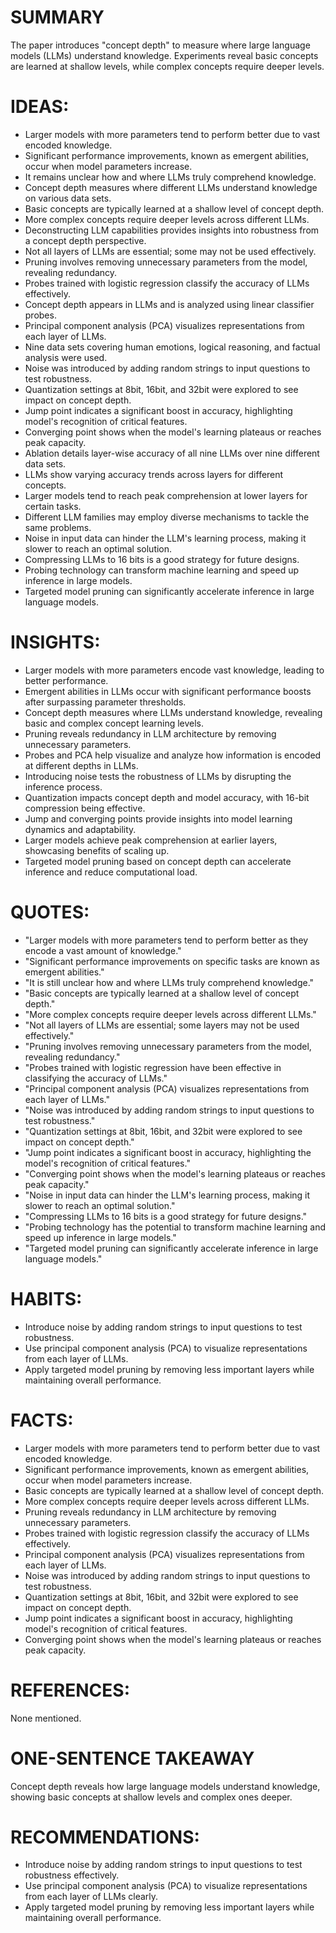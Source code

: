 # SUMMARY
The paper introduces "concept depth" to measure where large language models (LLMs) understand knowledge. Experiments reveal basic concepts are learned at shallow levels, while complex concepts require deeper levels.

# IDEAS:
- Larger models with more parameters tend to perform better due to vast encoded knowledge.
- Significant performance improvements, known as emergent abilities, occur when model parameters increase.
- It remains unclear how and where LLMs truly comprehend knowledge.
- Concept depth measures where different LLMs understand knowledge on various data sets.
- Basic concepts are typically learned at a shallow level of concept depth.
- More complex concepts require deeper levels across different LLMs.
- Deconstructing LLM capabilities provides insights into robustness from a concept depth perspective.
- Not all layers of LLMs are essential; some may not be used effectively.
- Pruning involves removing unnecessary parameters from the model, revealing redundancy.
- Probes trained with logistic regression classify the accuracy of LLMs effectively.
- Concept depth appears in LLMs and is analyzed using linear classifier probes.
- Principal component analysis (PCA) visualizes representations from each layer of LLMs.
- Nine data sets covering human emotions, logical reasoning, and factual analysis were used.
- Noise was introduced by adding random strings to input questions to test robustness.
- Quantization settings at 8bit, 16bit, and 32bit were explored to see impact on concept depth.
- Jump point indicates a significant boost in accuracy, highlighting model's recognition of critical features.
- Converging point shows when the model's learning plateaus or reaches peak capacity.
- Ablation details layer-wise accuracy of all nine LLMs over nine different data sets.
- LLMs show varying accuracy trends across layers for different concepts.
- Larger models tend to reach peak comprehension at lower layers for certain tasks.
- Different LLM families may employ diverse mechanisms to tackle the same problems.
- Noise in input data can hinder the LLM's learning process, making it slower to reach an optimal solution.
- Compressing LLMs to 16 bits is a good strategy for future designs.
- Probing technology can transform machine learning and speed up inference in large models.
- Targeted model pruning can significantly accelerate inference in large language models.

# INSIGHTS:
- Larger models with more parameters encode vast knowledge, leading to better performance.
- Emergent abilities in LLMs occur with significant performance boosts after surpassing parameter thresholds.
- Concept depth measures where LLMs understand knowledge, revealing basic and complex concept learning levels.
- Pruning reveals redundancy in LLM architecture by removing unnecessary parameters.
- Probes and PCA help visualize and analyze how information is encoded at different depths in LLMs.
- Introducing noise tests the robustness of LLMs by disrupting the inference process.
- Quantization impacts concept depth and model accuracy, with 16-bit compression being effective.
- Jump and converging points provide insights into model learning dynamics and adaptability.
- Larger models achieve peak comprehension at earlier layers, showcasing benefits of scaling up.
- Targeted model pruning based on concept depth can accelerate inference and reduce computational load.

# QUOTES:
- "Larger models with more parameters tend to perform better as they encode a vast amount of knowledge."
- "Significant performance improvements on specific tasks are known as emergent abilities."
- "It is still unclear how and where LLMs truly comprehend knowledge."
- "Basic concepts are typically learned at a shallow level of concept depth."
- "More complex concepts require deeper levels across different LLMs."
- "Not all layers of LLMs are essential; some layers may not be used effectively."
- "Pruning involves removing unnecessary parameters from the model, revealing redundancy."
- "Probes trained with logistic regression have been effective in classifying the accuracy of LLMs."
- "Principal component analysis (PCA) visualizes representations from each layer of LLMs."
- "Noise was introduced by adding random strings to input questions to test robustness."
- "Quantization settings at 8bit, 16bit, and 32bit were explored to see impact on concept depth."
- "Jump point indicates a significant boost in accuracy, highlighting the model's recognition of critical features."
- "Converging point shows when the model's learning plateaus or reaches peak capacity."
- "Noise in input data can hinder the LLM's learning process, making it slower to reach an optimal solution."
- "Compressing LLMs to 16 bits is a good strategy for future designs."
- "Probing technology has the potential to transform machine learning and speed up inference in large models."
- "Targeted model pruning can significantly accelerate inference in large language models."

# HABITS:
- Introduce noise by adding random strings to input questions to test robustness.
- Use principal component analysis (PCA) to visualize representations from each layer of LLMs.
- Apply targeted model pruning by removing less important layers while maintaining overall performance.

# FACTS:
- Larger models with more parameters tend to perform better due to vast encoded knowledge.
- Significant performance improvements, known as emergent abilities, occur when model parameters increase.
- Basic concepts are typically learned at a shallow level of concept depth.
- More complex concepts require deeper levels across different LLMs.
- Pruning reveals redundancy in LLM architecture by removing unnecessary parameters.
- Probes trained with logistic regression classify the accuracy of LLMs effectively.
- Principal component analysis (PCA) visualizes representations from each layer of LLMs.
- Noise was introduced by adding random strings to input questions to test robustness.
- Quantization settings at 8bit, 16bit, and 32bit were explored to see impact on concept depth.
- Jump point indicates a significant boost in accuracy, highlighting model's recognition of critical features.
- Converging point shows when the model's learning plateaus or reaches peak capacity.

# REFERENCES:
None mentioned.

# ONE-SENTENCE TAKEAWAY
Concept depth reveals how large language models understand knowledge, showing basic concepts at shallow levels and complex ones deeper.

# RECOMMENDATIONS:
- Introduce noise by adding random strings to input questions to test robustness effectively.
- Use principal component analysis (PCA) to visualize representations from each layer of LLMs clearly.
- Apply targeted model pruning by removing less important layers while maintaining overall performance.
